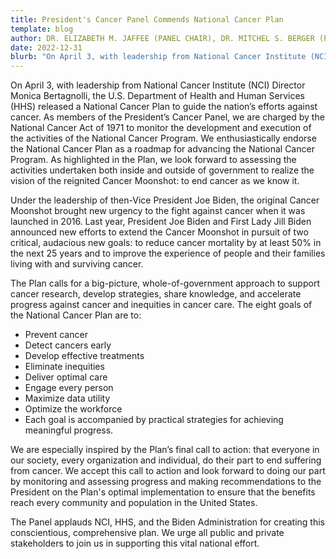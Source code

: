 ```yaml
---
title: President's Cancer Panel Commends National Cancer Plan
template: blog
author: DR. ELIZABETH M. JAFFEE (PANEL CHAIR), DR. MITCHEL S. BERGER (PANEL MEMBER), DR. CAROL L. BROWN (PANEL MEMBER)
date: 2022-12-31
blurb: "On April 3, with leadership from National Cancer Institute (NCI) Director Monica Bertagnolli, the U.S. Department of Health and Human Services (HHS) released a National Cancer Plan to guide the nation’s efforts against cancer."
---
```

On April 3, with leadership from National Cancer Institute (NCI) Director Monica Bertagnolli, the U.S. Department of Health and Human Services (HHS) released a National Cancer Plan to guide the nation’s efforts against cancer. As members of the President’s Cancer Panel, we are charged by the National Cancer Act of 1971 to monitor the development and execution of the activities of the National Cancer Program. We enthusiastically endorse the National Cancer Plan as a roadmap for advancing the National Cancer Program. As highlighted in the Plan, we look forward to assessing the activities undertaken both inside and outside of government to realize the vision of the reignited Cancer Moonshot: to end cancer as we know it.

Under the leadership of then-Vice President Joe Biden, the original Cancer Moonshot brought new urgency to the fight against cancer when it was launched in 2016. Last year, President Joe Biden and First Lady Jill Biden announced new efforts to extend the Cancer Moonshot in pursuit of two critical, audacious new goals: to reduce cancer mortality by at least 50% in the next 25 years and to improve the experience of people and their families living with and surviving cancer. 

The Plan calls for a big-picture, whole-of-government approach to support cancer research, develop strategies, share knowledge, and accelerate progress against cancer and inequities in cancer care. The eight goals of the National Cancer Plan are to:

- Prevent cancer 
- Detect cancers early
- Develop effective treatments
- Eliminate inequities 
- Deliver optimal care 
- Engage every person 
- Maximize data utility
- Optimize the workforce
- Each goal is accompanied by practical strategies for achieving meaningful progress. 

We are especially inspired by the Plan’s final call to action: that everyone in our society, every organization and individual, do their part to end suffering from cancer. We accept this call to action and look forward to doing our part by monitoring and assessing progress and making recommendations to the President on the Plan's optimal implementation to ensure that the benefits reach every community and population in the United States.

The Panel applauds NCI, HHS, and the Biden Administration for creating this conscientious, comprehensive plan. We urge all public and private stakeholders to join us in supporting this vital national effort.